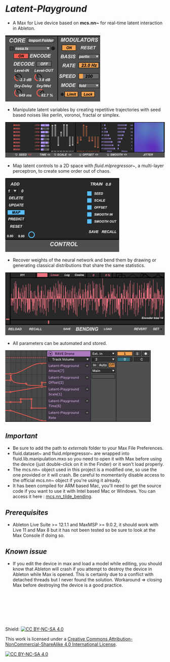 # _Latent-Playground_
- A Max for Live device based on **mcs.nn~** for real-time latent interaction in Ableton.

<img src="/assets/Core.png" width="300">  

- Manipulate latent variables by creating repetitive trajectories with seed based noises like perlin, voronoi, fractal or simplex.

<img src="/assets/Manipulation.png">

- Map latent controls to a 2D space with _fluid.mlpregressor~_, a multi-layer perceptron, to create some order out of chaos.

<img src="/assets/Control.png" width="360">

- Recover weights of the neural network and bend them by drawing or generating classical distributions that share the same statistics.

<img src="/assets/Bending.png" width="600">

- All parameters can be automated and stored. 

<img src="/assets/Automations.png" width="460">


## _Important_ 
- Be sure to add the path to _externals_ folder to your Max File Preferences.
- fluid.dataset~ and fluid.mlpregressor~ are wrapped into fluid.lib.manipulation.mxo so you need to open it with Max before using the device (just double-click on it in the Finder) or it won't load properly. 
- The mcs.nn~ object used in this project is a modified one, so use the one provided or it will crash. Be careful to momentarily disable access to the official mcs.nn~ object if you're using it already. 
- It has been compiled for ARM based Mac, you'll need to get the source code if you want to use it with Intel based Mac or Windows. You can access it here : [mcs.nn_tilde_bending](https://github.com/LucasBrgt/mcs.nn_tilde_bending_MaxMSP).


## _Prerequisites_
- Ableton Live Suite >= 12.1.1 and MaxMSP >= 9.0.2, it should work with Live 11 and Max 8 but it has not been tested so be sure to look at the Max Console if doing so.

## _Known issue_
- If you edit the device in max and load a model while editing, you should know that Ableton will crash if you attempt to destroy the device in Ableton while Max is opened. This is certainly due to a conflict with detached threads but I never found the solution. Workaround => closing Max before destroying the device is a good practice. 

&nbsp;  
&nbsp;
&nbsp;  
&nbsp;
---

Shield: [![CC BY-NC-SA 4.0][cc-by-nc-sa-shield]][cc-by-nc-sa]

This work is licensed under a
[Creative Commons Attribution-NonCommercial-ShareAlike 4.0 International License][cc-by-nc-sa].

[![CC BY-NC-SA 4.0][cc-by-nc-sa-image]][cc-by-nc-sa]

[cc-by-nc-sa]: http://creativecommons.org/licenses/by-nc-sa/4.0/
[cc-by-nc-sa-image]: https://licensebuttons.net/l/by-nc-sa/4.0/88x31.png
[cc-by-nc-sa-shield]: https://img.shields.io/badge/License-CC%20BY--NC--SA%204.0-lightgrey.svg
